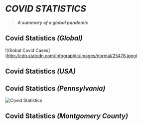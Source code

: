 # *COVID STATISTICS*
> _**A summary of a global pandemic**_ 

## Covid Statistics *(Global)*
  ![Global Covid Cases] (http://cdn.statcdn.com/Infographic/images/normal/25478.jpeg)

## Covid Statistics *(USA)*

## Covid Statistics *(Pennsylvania)*
  ![Covid Statistics](https://whyy.org/wp-content/uploads/2020/03/Philadelphia_23-count-1-768x459.png)

## Covid Statistics *(Montgomery County)*

